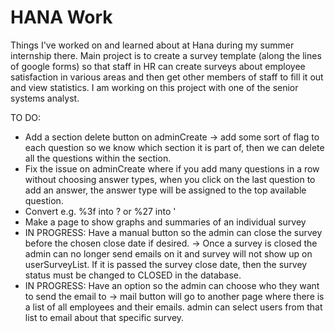 # HANA Work
Things I've worked on and learned about at Hana during my summer internship there.
Main project is to create a survey template (along the lines of google forms) so that staff in HR can create surveys about employee satisfaction in various areas and then get other members of staff to fill it out and view statistics. I am working on this project with one of the senior systems analyst.

TO DO:
- Add a section delete button on adminCreate -> add some sort of flag to each question so we know which section it is part of, then we can delete all the questions within the section.
- Fix the issue on adminCreate where if you add many questions in a row without choosing answer types, when you click on the last question to add an answer, the answer type will be assigned to the top available question.
- Convert e.g. %3f into ? or %27 into '
- Make a page to show graphs and summaries of an individual survey
- IN PROGRESS: Have a manual button so the admin can close the survey before the chosen close date if desired. -> Once a survey is closed the admin can no longer send emails on it and survey will not show up on userSurveyList. If it is passed the survey close date, then the survey status must be changed to CLOSED in the database.
- IN PROGRESS: Have an option so the admin can choose who they want to send the email to -> mail button will go to another page where there is a list of all employees and their emails. admin can select users from that list to email about that specific survey.